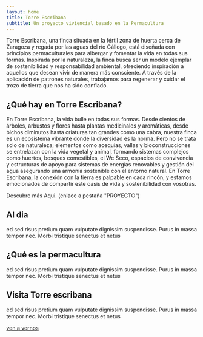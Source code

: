 ```yaml
---
layout: home
title: Torre Escribana
subtitle: Un proyecto viviencial basado en la Permacultura
---
```




Torre Escribana, una finca situada en la fértil zona de huerta cerca de Zaragoza y regada por las aguas del río Gállego, está diseñada con principios permaculturales para albergar y fomentar la vida en todas sus formas. Inspirada por la naturaleza, la finca busca ser un modelo ejemplar de sostenibilidad y responsabilidad ambiental, ofreciendo inspiración a aquellos que desean vivir de manera más consciente. A través de la aplicación de patrones naturales, trabajamos para regenerar y cuidar el trozo de tierra que nos ha sido confiado.

## ¿Qué hay en Torre Escribana?


En Torre Escribana, la vida bulle en todas sus formas. Desde cientos de árboles, arbustos y flores hasta plantas medicinales y aromáticas, desde bichos diminutos hasta criaturas tan grandes como una cabra, nuestra finca es un ecosistema vibrante donde la diversidad es la norma. Pero no se trata solo de naturaleza; elementos como acequias, vallas y bioconstrucciones se entrelazan con la vida vegetal y animal, formando sistemas complejos como huertos, bosques comestibles, el Wc Seco, espacios de convivencia y estructuras de apoyo para sistemas de energías renovables y gestión del agua asegurando una armonía sostenible con el entorno natural. En Torre Escribana, la conexión con la tierra es palpable en cada rincón, y estamos emocionados de compartir este oasis de vida y sostenibilidad con vosotras.


Descubre más Aqui. (enlace a pestaña "PROYECTO")


## Al dia

ed sed risus pretium quam vulputate dignissim suspendisse. Purus in massa tempor nec. Morbi tristique senectus et netus

## ¿Qué es la permacultura

ed sed risus pretium quam vulputate dignissim suspendisse. Purus in massa tempor nec. Morbi tristique senectus et netus

## Visita Torre escribana

ed sed risus pretium quam vulputate dignissim suspendisse. Purus in massa tempor nec. Morbi tristique senectus et netus

[ven a vernos](/visitas/)
